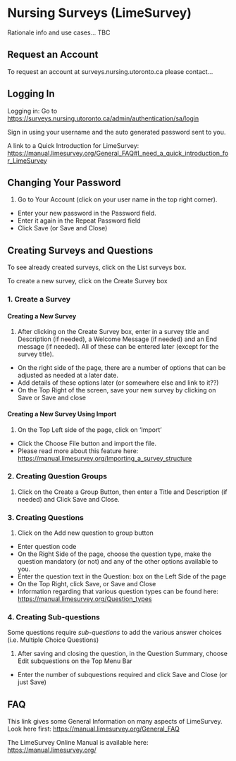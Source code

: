 # Nursing Surveys (LimeSurvey)

Rationale info and use cases... TBC

## Request an Account

To request an account at surveys.nursing.utoronto.ca please contact...

## Logging In

Logging in: Go to https://surveys.nursing.utoronto.ca/admin/authentication/sa/login

Sign in using your username and the auto generated password sent to you.

A link to a Quick Introduction for LimeSurvey: https://manual.limesurvey.org/General_FAQ#I_need_a_quick_introduction_for_LimeSurvey


## Changing Your Password

   1. Go to Your Account (click on your user name in the top right corner).
   - Enter your new password in the Password field.
   - Enter it again in the Repeat Password field
   - Click Save (or Save and Close)

## Creating Surveys and Questions
To see already created surveys, click on the List surveys box.

To create a new survey, click on the Create Survey box

### 1. Create a Survey
#### Creating a New Survey
   1. After clicking on the Create Survey box, enter in a survey title and Description (if 			needed), a Welcome Message (if needed) and an End message (if needed). All of 			these can be entered later (except for the survey title).
   -  On the right side of the page, there are a number of options that can be adjusted 			as needed at a later date.
   - Add details of these options later (or somewhere else and link to it??)
   - On the Top Right of the screen, save your new survey by clicking on Save or Save 			and close

#### Creating a New Survey Using Import
   1. On the Top Left side of the page, click on ‘Import’
   - Click the Choose File button and import the file.
   - Please read more about this feature here: 						https://manual.limesurvey.org/Importing_a_survey_structure

### 2. Creating Question Groups
   1. Click on the Create a Group Button, then enter a Title and Description (if needed) and 	Click Save and Close.

### 3. Creating Questions
   1. Click on the Add new question to group button
   - Enter question code
   - On the Right Side of the page, choose the question type, make the question mandatory 	(or not) and any of the other options available to you.
   - Enter the question text in the Question: box on the Left Side of the page
   - On the Top Right, click Save, or Save and Close
   - Information regarding that various question types can be found here: 		https://manual.limesurvey.org/Question_types


### 4. Creating Sub-questions
Some questions require *sub-questions* to add the various answer choices (i.e. Multiple Choice Questions)
   1. After saving and closing the question, in the Question Summary, 	choose Edit subquestions on the Top Menu Bar
   - Enter the number of subquestions required and click Save and Close (or just Save)


## FAQ
This link gives some General Information on many aspects of LimeSurvey.
Look here first: https://manual.limesurvey.org/General_FAQ

The LimeSurvey Online Manual is available here: https://manual.limesurvey.org/
